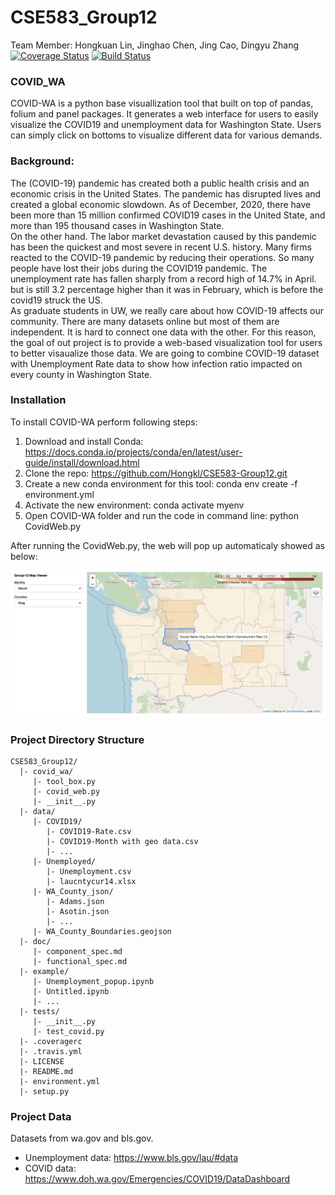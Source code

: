 # CSE583_Group12
Team Member: Hongkuan Lin, Jinghao Chen, Jing Cao, Dingyu Zhang
[![Coverage Status](https://coveralls.io/repos/github/Hongkl/CSE583_Group12/badge.svg?branch=main)](https://coveralls.io/github/Hongkl/CSE583_Group12?branch=main)
[![Build Status](https://travis-ci.org/Hongkl/CSE583_Group12.svg?branch=main)](https://travis-ci.org/Hongkl/CSE583_Group12)

### COVID_WA
COVID-WA is a python base visuallization tool that built on top of pandas, folium and panel packages. It generates a web interface for users to easily visualize the COVID19 and unemployment data for Washington State. Users can simply click on bottoms to visualize different data for various demands.


### Background:
The (COVID-19) pandemic has created both a public health crisis and an economic crisis in the United States. The pandemic has disrupted lives and created a global economic slowdown. As of December, 2020, there have been more than 15 million confirmed COVID19 cases in the United State, and more than 195 thousand cases in Washington State.  
On the other hand. The labor market devastation caused by this pandemic has been the quickest and most severe in recent U.S. history. Many firms reacted to the COVID-19 pandemic by reducing their operations. So many people have lost their jobs during the COVID19 pandemic. The unemployment rate has fallen sharply from a record high of 14.7% in April. but is still 3.2 percentage higher than it was in February, which is before the covid19 struck the US.  
As graduate students in UW, we really care about how COVID-19 affects our community. There are many datasets online but most of them are independent. It is hard to connect one data with the other. For this reason, the goal of out project is to provide a web-based visualization tool for users to better visaualize those data. We are going to combine COVID-19 dataset with Unemployment Rate data to show how infection ratio impacted on every county in Washington State.
 


### Installation
To install COVID-WA perform following steps:

1. Download and install Conda: https://docs.conda.io/projects/conda/en/latest/user-guide/install/download.html
2. Clone the repo: https://github.com/Hongkl/CSE583-Group12.git
3. Create a new conda environment for this tool: conda env create -f environment.yml
4. Activate the new environment: conda activate myenv
5. Open COVID-WA folder and run the code in command line: python CovidWeb.py  

After running the CovidWeb.py, the web will pop up automaticaly showed as below:


![](demo/dashboard.png?raw=true)

### Project Directory Structure
```
CSE583_Group12/
  |- covid_wa/
     |- tool_box.py
     |- covid_web.py
     |- __init__.py
  |- data/
     |- COVID19/
        |- COVID19-Rate.csv
        |- COVID19-Month with geo data.csv
        |- ...
     |- Unemployed/
        |- Unemployment.csv
        |- laucntycur14.xlsx
     |- WA_County_json/
        |- Adams.json
        |- Asotin.json
        |- ...
     |- WA_County_Boundaries.geojson
  |- doc/
     |- component_spec.md
     |- functional_spec.md
  |- example/
     |- Unemployment_popup.ipynb
     |- Untitled.ipynb
     |- ...   
  |- tests/
     |- __init__.py
     |- test_covid.py
  |- .coveragerc
  |- .travis.yml
  |- LICENSE
  |- README.md
  |- environment.yml
  |- setup.py
```
### Project Data
Datasets from wa.gov and bls.gov.  
* Unemployment data: https://www.bls.gov/lau/#data
* COVID data: https://www.doh.wa.gov/Emergencies/COVID19/DataDashboard

